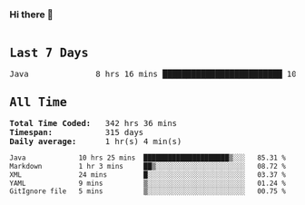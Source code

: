 ### Hi there 👋

<!--WakaTime-Start-->
<pre><h2>Last 7 Days</h2>Java              8 hrs 16 mins █████████████████████████ 100.00 %</br><h2>All Time</h2><strong>Total Time Coded:   </strong>342 hrs 36 mins</br><strong>Timespan:           </strong>315 days</br><strong>Daily average:      </strong>1 hr(s) 4 min(s)</pre>
<!--WakaTime-End-->

<!--START_SECTION:waka-->

```txt
Java             10 hrs 25 mins  █████████████████████▒░░░   85.31 %
Markdown         1 hr 3 mins     ██▒░░░░░░░░░░░░░░░░░░░░░░   08.72 %
XML              24 mins         █░░░░░░░░░░░░░░░░░░░░░░░░   03.37 %
YAML             9 mins          ▒░░░░░░░░░░░░░░░░░░░░░░░░   01.24 %
GitIgnore file   5 mins          ▒░░░░░░░░░░░░░░░░░░░░░░░░   00.75 %
```

<!--END_SECTION:waka-->

 <!-- waka-box start -->
 <!-- waka-box end -->
